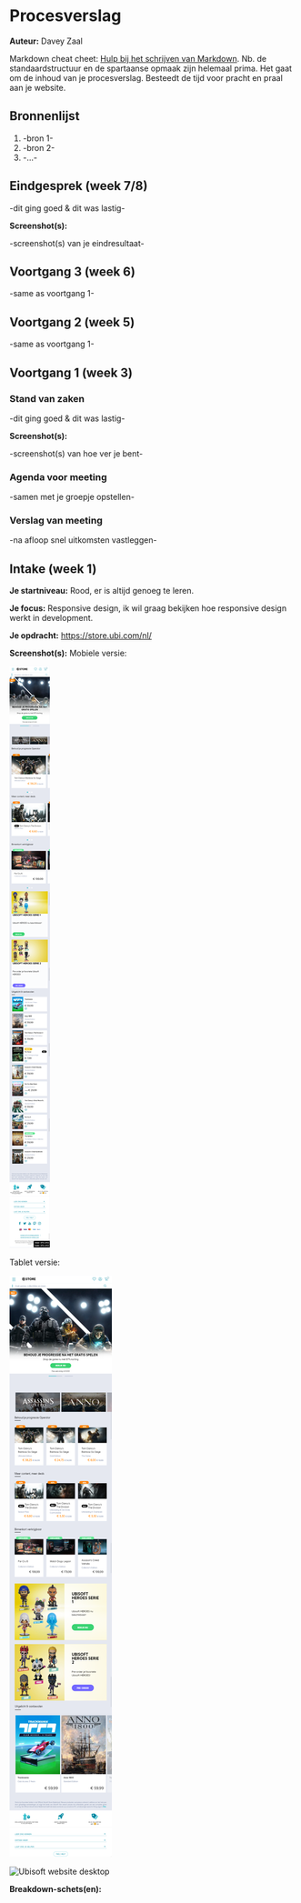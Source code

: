 # Procesverslag
**Auteur:** Davey Zaal

Markdown cheat cheet: [Hulp bij het schrijven van Markdown](https://github.com/adam-p/markdown-here/wiki/Markdown-Cheatsheet). Nb. de standaardstructuur en de spartaanse opmaak zijn helemaal prima. Het gaat om de inhoud van je procesverslag. Besteedt de tijd voor pracht en praal aan je website.



## Bronnenlijst
1. -bron 1-
2. -bron 2-
3. -...-



## Eindgesprek (week 7/8)

-dit ging goed & dit was lastig-

**Screenshot(s):**

-screenshot(s) van je eindresultaat-



## Voortgang 3 (week 6)

-same as voortgang 1-



## Voortgang 2 (week 5)

-same as voortgang 1-



## Voortgang 1 (week 3)

### Stand van zaken

-dit ging goed & dit was lastig-

**Screenshot(s):**

-screenshot(s) van hoe ver je bent-

### Agenda voor meeting

-samen met je groepje opstellen-

### Verslag van meeting

-na afloop snel uitkomsten vastleggen-



## Intake (week 1)

**Je startniveau:** Rood, er is altijd genoeg te leren.

**Je focus:** Responsive design, ik wil graag bekijken hoe responsive design werkt in development. 

**Je opdracht:** https://store.ubi.com/nl/

**Screenshot(s):**
Mobiele versie:

![Ubisoft website mobile](images/ubisoft-mobile.png)

Tablet versie:

![Ubisoft website tablet](images/ubisoft-tablet.png)

![Ubisoft website desktop](images/ubisoft-desktop.png)

**Breakdown-schets(en):**


